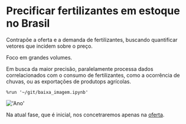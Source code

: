 # Precificar fertilizantes em estoque no Brasil  

Contrapõe a oferta e a demanda de fertilizantes, buscando quantificar vetores que incidem sobre o preço.  

Foco em grandes volumes.  

Em busca da maior precisão, paralelamente processa dados correlacionados com o consumo de fertilizantes, como a ocorrência de chuvas, ou as exportações de produtops agrícolas.  

`%run '~/git/baixa_imagem.ipynb'`

!['Ano']('~/git/imagem_baixada.png')

Na atual fase, que é inicial, nos concetraremos apenas na [oferta](https://github.com/AndreCoutinhoBueno/Pricing-Fertilizer/blob/main/oferta/README.md). 